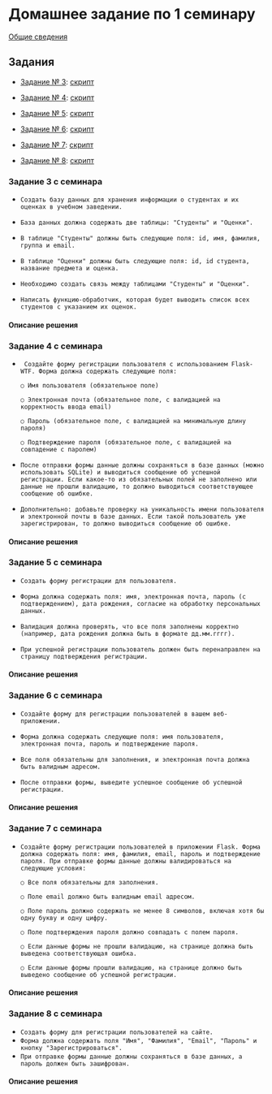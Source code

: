 # Домашнее задание по 1 семинару

[Общие сведения](../)

## Задания

- [Задание № 3](#задание-3-с-семинара): [скрипт](./task_3.py)

- [Задание № 4](#задание-4-с-семинара): [скрипт](./task_4.py)

- [Задание № 5](#задание-5-с-семинара): [скрипт](./task_5.py)

- [Задание № 6](#задание-6-с-семинара): [скрипт](./task_6.py)

- [Задание № 7](#задание-7-с-семинара): [скрипт](./task_7.py)

- [Задание № 8](#задание-8-с-семинара): [скрипт](./task_8.py)

### Задание 3 с семинара

- `Создать базу данных для хранения информации о студентах и их оценках в учебном заведении.`

- `База данных должна содержать две таблицы: "Студенты" и "Оценки".`

- `В таблице "Студенты" должны быть следующие поля: id, имя, фамилия, группа и email.`

- `В таблице "Оценки" должны быть следующие поля: id, id студента, название предмета и оценка.`

- `Необходимо создать связь между таблицами "Студенты" и "Оценки".`

- `Написать функцию-обработчик, которая будет выводить список всех студентов с указанием их оценок.`


#### Описание решения



### Задание 4 с семинара

- `
Создайте форму регистрации пользователя с использованием Flask-WTF. Форма должна
содержать следующие поля:`

    `○ Имя пользователя (обязательное поле)`

    `○ Электронная почта (обязательное поле, с валидацией на корректность ввода email)`

    `○ Пароль (обязательное поле, с валидацией на минимальную длину пароля)`

    `○ Подтверждение пароля (обязательное поле, с валидацией на совпадение с паролем)`

- `После отправки формы данные должны сохраняться в базе данных (можно использовать SQLite)
и выводиться сообщение об успешной регистрации. Если какое-то из обязательных полей не
заполнено или данные не прошли валидацию, то должно выводиться соответствующее
сообщение об ошибке.`
- `Дополнительно: добавьте проверку на уникальность имени пользователя и электронной почты в
базе данных. Если такой пользователь уже зарегистрирован, то должно выводиться сообщение
об ошибке.`


#### Описание решения



### Задание 5 с семинара

- `Создать форму регистрации для пользователя.`

- `Форма должна содержать поля: имя, электронная почта,
пароль (с подтверждением), дата рождения, согласие на
обработку персональных данных.`

- `Валидация должна проверять, что все поля заполнены
корректно (например, дата рождения должна быть в
формате дд.мм.гггг).`

- `При успешной регистрации пользователь должен быть
перенаправлен на страницу подтверждения регистрации.`


#### Описание решения



### Задание 6 с семинара

- `Создайте форму для регистрации пользователей в вашем
веб-приложении.`

- `Форма должна содержать следующие поля: имя
пользователя, электронная почта, пароль и подтверждение
пароля.`

- `Все поля обязательны для заполнения, и электронная почта
должна быть валидным адресом.`

- `После отправки формы, выведите успешное сообщение об
успешной регистрации.`

#### Описание решения



### Задание 7 с семинара

- `Создайте форму регистрации пользователей в приложении Flask. Форма должна
содержать поля: имя, фамилия, email, пароль и подтверждение пароля. При отправке
формы данные должны валидироваться на следующие условия:`

    `○ Все поля обязательны для заполнения.`

    `○ Поле email должно быть валидным email адресом.`

    `○ Поле пароль должно содержать не менее 8 символов, включая хотя бы одну букву и
одну цифру.`

    `○ Поле подтверждения пароля должно совпадать с полем пароля.`

    `○ Если данные формы не прошли валидацию, на странице должна быть выведена
соответствующая ошибка.`

    `○ Если данные формы прошли валидацию, на странице должно быть выведено
сообщение об успешной регистрации.`


#### Описание решения



### Задание 8 с семинара

- `Создать форму для регистрации пользователей на сайте.`
- `Форма должна содержать поля "Имя", "Фамилия", "Email",
"Пароль" и кнопку "Зарегистрироваться".`
- `При отправке формы данные должны сохраняться в базе
данных, а пароль должен быть зашифрован.`

#### Описание решения

